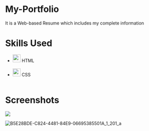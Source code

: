 # My-Portfolio

It is a Web-based Resume which includes my complete information 

# Skills Used
- <img src="https://user-images.githubusercontent.com/87407097/155483794-3bea8139-0488-447c-a91b-7124509f99a8.svg" style="width: 25px" /> HTML<br><br>
- <img src="https://user-images.githubusercontent.com/87407097/155484080-186a23bc-39cb-4f39-b6f9-e154fc645209.svg" style="width: 25px" /> CSS<br><br>

# Screenshots


<img src="https://user-images.githubusercontent.com/87407097/155833076-e8361e84-ab63-49ce-9b19-2ccba87c6251.jpeg">

![B5E28BDE-C824-4481-84E9-06695385501A_1_201_a](https://user-images.githubusercontent.com/87407097/155833110-cee5e285-35df-41c3-836e-03ffce918f67.jpeg)
